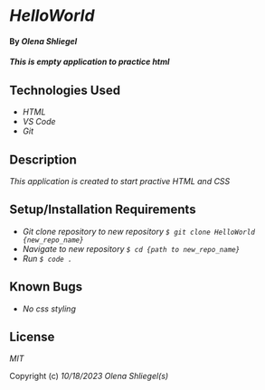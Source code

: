 # _HelloWorld_

#### By _**Olena Shliegel**_

#### _This is empty application to practice html_

## Technologies Used

* _HTML_
* _VS Code_
* _Git_

## Description

_This application is created to start practive HTML and CSS_

## Setup/Installation Requirements

* _Git clone repository to new repository ```$ git clone HelloWorld {new_repo_name}```_
* _Navigate to new repository ```$ cd {path to new_repo_name}```_
* _Run ```$ code .```_


## Known Bugs

* _No css styling_

## License

_MIT_

Copyright (c) _10/18/2023_ _Olena Shliegel(s)_